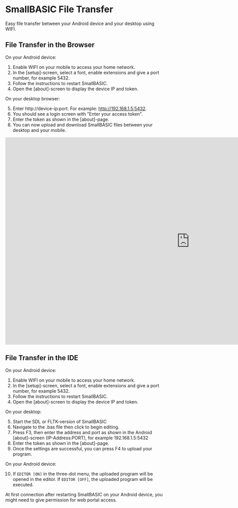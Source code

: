 # SmallBASIC File Transfer

Easy file transfer between your Android device and your desktop using WIFI.

## File Transfer in the Browser

On your Android device:

1. Enable WIFI on your mobile to access your home network.
2. In the [setup]-screen, select a font, enable extensions and give a port number, for example 5432.
3. Follow the instructions to restart SmallBASIC.
4. Open the [about]-screen to display the device IP and token.

On your desktop browser:

5. Enter http://device-ip:port. For example: http://192.168.1.5:5432.
6. You should see a login screen with "Enter your access token".
7. Enter the token as shown in the [about]-page.
8. You can now upload and download SmallBASIC files between your desktop and your mobile.

<div class="video-container">
<iframe width="1158" height="651" src="https://www.youtube.com/embed/4Daj4YflyS0" title="SmallBASIC File Transfer" frameborder="0" allow="accelerometer; autoplay; clipboard-write; encrypted-media; gyroscope; picture-in-picture; web-share" referrerpolicy="strict-origin-when-cross-origin" allowfullscreen></iframe>
</div>

## File Transfer in the IDE

On your Android device:

1. Enable WIFI on your mobile to access your home network.
2. In the [setup]-screen, select a font, enable extensions and give a port number, for example 5432.
3. Follow the instructions to restart SmallBASIC.
4. Open the [about]-screen to display the device IP and token.

On your desktop:

5. Start the SDL or FLTK-version of SmallBASIC
6. Navigate to the .bas file then click to begin editing.
7. Press F3, then enter the address and port as shown in the Android [about]-screen (IP-Address:PORT), for example 192.168.1.5:5432
8. Enter the token as shown in the [about]-page.
9. Once the settings are successful, you can press F4 to upload your program.

On your Android device:

10. If `EDITOR [ON]` in the three-dot menu, the uploaded program will be opened in the editor. If `EDITOR [OFF]`, the uploaded program will be executed.

At first connection after restarting SmallBASIC on your Android device, you might need to give permission for web portal access.
